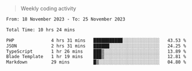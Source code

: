 > Weekly coding activity
<!--START_SECTION:waka-->

```txt
From: 18 November 2023 - To: 25 November 2023

Total Time: 10 hrs 24 mins

PHP              4 hrs 31 mins   ███████████░░░░░░░░░░░░░░   43.53 %
JSON             2 hrs 31 mins   ██████░░░░░░░░░░░░░░░░░░░   24.25 %
TypeScript       1 hr 26 mins    ███▒░░░░░░░░░░░░░░░░░░░░░   13.89 %
Blade Template   1 hr 19 mins    ███▒░░░░░░░░░░░░░░░░░░░░░   12.81 %
Markdown         29 mins         █▒░░░░░░░░░░░░░░░░░░░░░░░   04.80 %
```

<!--END_SECTION:waka-->
